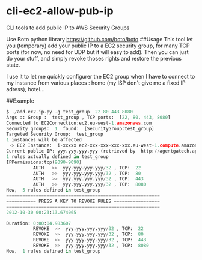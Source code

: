 cli-ec2-allow-pub-ip
====================

CLI tools to add public IP to AWS Security Groups

Use Boto python library https://github.com/boto/boto
##Usage
This tool let you (temporary) add your public IP to a EC2 security group, for many TCP ports (for now, no need for UDP but it will easy to add).
Then you can just do your stuff, and simply revoke thoses rights and restore the previous state.

I use it to let me quickly configurer the EC2 group when I have to connect to my instance from various places : home (my ISP don't give me a fixed IP adress), hotel...

##Example
 ```python
$ ./add-ec2-ip.py -g test_group  22 80 443 8080
Args :: Group :  test_group , TCP ports:  [22, 80, 443, 8080]
Connected to EC2Connection:ec2.eu-west-1.amazonaws.com
Security groups:  1  found:  [SecurityGroup:test_group]
Targeted Security Group:  test_group
1 instances will be affected
  -> EC2 Instance:  i-xxxxx ec2-xxx-xxx-xxx-xxx.eu-west-1.compute.amazonaws.com running m1.medium  started at 2012-10-10T02:15:13.000Z
Current public IP: yyy.yyy.yyy.yyy (retrieved by  http://agentgatech.appspot.com/ )
1 rules actually defined in test_group
IPPermissions:tcp(9090-9090)
           AUTH   >>  yyy.yyy.yyy.yyy/32 , TCP:  22
           AUTH   >>  yyy.yyy.yyy.yyy/32 , TCP:  80
           AUTH   >>  yyy.yyy.yyy.yyy/32 , TCP:  443
           AUTH   >>  yyy.yyy.yyy.yyy/32 , TCP:  8080
Now,  5 rules defined in test_group
=========================================================
=========== PRESS A KEY TO REVOKE RULES =================
=========================================================
2012-10-30 00:23:13.674065

Duration: 0:00:04.983607
           REVOKE  >>  yyy.yyy.yyy.yyy/32 , TCP:  22
           REVOKE  >>  yyy.yyy.yyy.yyy/32 , TCP:  80
           REVOKE  >>  yyy.yyy.yyy.yyy/32 , TCP:  443  
           REVOKE  >>  yyy.yyy.yyy.yyy/32 , TCP:  8080
Now,  1 rules defined in test_group
```
